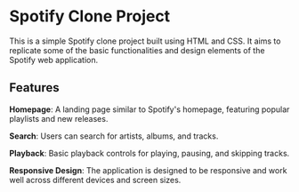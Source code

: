 # Spotify Clone Project

This is a simple Spotify clone project built using HTML and CSS. It aims to replicate some of the basic functionalities and design elements of the Spotify web application.

## Features

**Homepage**: A landing page similar to Spotify's homepage, featuring popular playlists and new releases.

**Search**: Users can search for artists, albums, and tracks.

**Playback**: Basic playback controls for playing, pausing, and skipping tracks.

**Responsive Design**: The application is designed to be responsive and work well across different devices and screen sizes.

